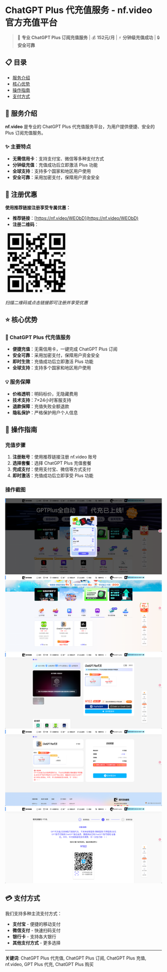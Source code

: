 # ChatGPT Plus 代充值服务 - nf.video 官方充值平台

> 🚀 **专业 ChatGPT Plus 订阅充值服务** | 💰 **152元/月** | ⚡ **分钟级充值成功** | 🔒 **安全可靠**

## 📋 目录
- [服务介绍](#服务介绍)
- [核心优势](#核心优势)
- [操作指南](#操作指南)
- [支付方式](#支付方式)

## 🎯 服务介绍

**nf.video** 是专业的 ChatGPT Plus 代充值服务平台，为用户提供便捷、安全的 Plus 订阅充值服务。

### ✨ 主要特点
- **无需信用卡**：支持支付宝、微信等多种支付方式
- **分钟级充值**：充值成功后立即激活 Plus 功能
- **全球支持**：支持多个国家和地区用户使用
- **安全可靠**：采用加密支付，保障用户资金安全

## 🎁 注册优惠

**使用推荐链接注册享受专属优惠：**

- **推荐链接**：[https://nf.video/WEObD](https://nf.video/WEObD)
- **注册二维码**：

<img src="20250807222925.png" alt="nf.video ChatGPT Plus 代充值注册二维码" width="200" height="200">

*扫描二维码或点击链接即可注册并享受优惠*

## ⭐ 核心优势

### 🚀 ChatGPT Plus 代充值服务
- **便捷充值**：无需信用卡，一键完成 ChatGPT Plus 订阅
- **安全可靠**：采用加密支付，保障用户资金安全
- **即时生效**：充值成功后立即激活 Plus 功能
- **全球支持**：支持多个国家和地区用户使用

### 💡 服务保障
- **价格透明**：明码标价，无隐藏费用
- **技术支持**：7×24小时客服支持
- **退款保障**：充值失败全额退款
- **隐私保护**：严格保护用户个人信息

## 📱 操作指南

### 充值步骤
1. **注册账号**：使用推荐链接注册 nf.video 账号
2. **选择套餐**：选择 ChatGPT Plus 充值套餐
3. **完成支付**：使用支付宝、微信等方式支付
4. **即时激活**：充值成功后立即享受 Plus 功能

### 操作截图
![](20250807223804.png)
![](20250807223840.png)
![](20250807223858.png)
![](20250807223922.png)
![](20250807223944.png)

## 💳 支付方式

我们支持多种主流支付方式：

- **支付宝** - 便捷的移动支付
- **微信支付** - 快速扫码支付
- **银行卡** - 支持各大银行
- **其他支付方式** - 更多选择

---

**关键词**: ChatGPT Plus 代充值, ChatGPT Plus 订阅, ChatGPT Plus 充值, nf.video, GPT Plus 代充, ChatGPT Plus 购买

